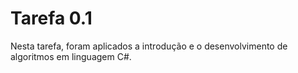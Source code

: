 # Tarefa 0.1

Nesta tarefa, foram aplicados a introdução e o desenvolvimento de algoritmos em linguagem C#. 
